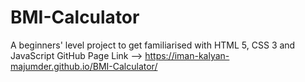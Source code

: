 # BMI-Calculator
A beginners' level project to get familiarised with HTML 5, CSS 3 and JavaScript
GitHub Page Link --> https://iman-kalyan-majumder.github.io/BMI-Calculator/

